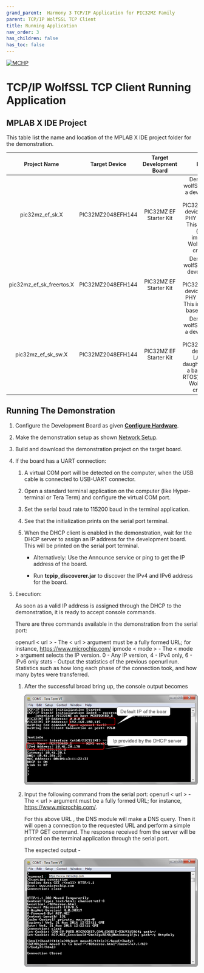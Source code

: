 ```yaml
---
grand_parent:  Harmony 3 TCP/IP Application for PIC32MZ Family
parent: TCP/IP WolfSSL TCP Client
title: Running Application
nav_order: 3
has_children: false
has_toc: false
---
```

[![MCHP](https://www.microchip.com/ResourcePackages/Microchip/assets/dist/images/logo.png)](https://www.microchip.com)

# TCP/IP WolfSSL TCP Client Running Application

## MPLAB X IDE Project
This table list the name and location of the MPLAB X IDE project folder for the demonstration.

|Project Name|  Target Device|  Target Development Board | Description  |
|:-------------:|:---------:|:---------:|:---------:|
|pic32mz_ef_sk.X | PIC32MZ2048EFH144 | PIC32MZ EF Starter Kit | Demonstrates the wolfSSL TCP Client on a development board with PIC32MZ2048EFH144 device and LAN8740 PHY daughter board. This is a bare-metal (non-RTOS) implementation. WolfSSL Hardware crypto enabled  |
|pic32mz_ef_sk_freertos.X | PIC32MZ2048EFH144 | PIC32MZ EF Starter Kit | Demonstrates the wolfSSL TCP Client on development board with PIC32MZ2048EFH144 device and LAN8740 PHY daughter board. This implementation is based on FreeRTOS. |
|pic32mz_ef_sk_sw.X | PIC32MZ2048EFH144 | PIC32MZ EF Starter Kit | Demonstrates the wolfSSL TCP Client on a development board with PIC32MZ2048EFH144 device with  and LAN8740 PHY daughter board. This is a bare-metal (non-RTOS) implementation. WolfSSL Software crypto enabled |


## Running The Demonstration

1. Configure the Development Board as given  **[Configure Hardware](readme_hardware_configuration.md)**.

2. Make the demonstration setup as shown [Network Setup](../../readme.md).

3. Build and download the demonstration project on the target board.

4. If the board has a UART connection:

    1. A virtual COM port will be detected on the computer, when the USB cable is connected to USB-UART connector.

    2. Open a standard terminal application on the computer (like Hyper-terminal or Tera Term) and configure the virtual COM port.

    3. Set the serial baud rate to 115200 baud in the terminal application.

    4. See that the initialization prints on the serial port terminal.

    5. When the DHCP client is enabled in the demonstration, wait for the DHCP server to assign an IP address for the development board. This will be printed on the serial port terminal.

		* Alternatively: Use the Announce service or ping to get the IP address of the board.

        * Run **tcpip_discoverer.jar** to discover the IPv4 and IPv6 address for the board.
        
5. Execution:

    As soon as a valid IP address is assigned through the DHCP to the demonstration, it is ready to accept console commands.

    There are three commands available in the demonstration from the serial port:

    openurl < url > - The < url > argument must be a fully formed URL; for instance, https://www.microchip.com/
    ipmode < mode > - The < mode > argument selects the IP version. 0 - Any IP version, 4 - IPv4 only, 6 - IPv6 only
    stats - Output the statistics of the previous openurl run. Statistics such as how long each phase of the connection took, and how many bytes were transferred.

	1. After the successful broad bring up, the console output becomes

        ![tcpip_tcp_client_server_project](images/dhcp_5.png)

    2. Input the following command from the serial port: openurl < url > - The < url > argument must be a fully formed URL; for instance, https://www.microchip.com/.

        For this above URL , the DNS module will make a DNS query. Then it will open a connection to the requested URL and perform a simple HTTP GET command.
        The response received from the server will be printed on the terminal application through the serial port.

        The expected output -

        ![tcpip_tcp_client_server_project](images/http_put_6.png)
